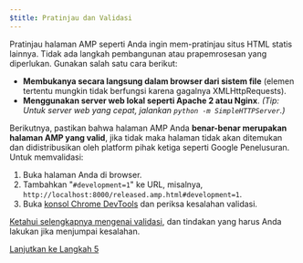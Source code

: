 ```yaml
---
$title: Pratinjau dan Validasi
---
```


Pratinjau halaman AMP seperti Anda ingin mem-pratinjau situs HTML statis lainnya. Tidak ada langkah pembangunan atau prapemrosesan yang diperlukan. Gunakan salah satu cara berikut:

  - **Membukanya secara langsung dalam browser dari sistem file** (elemen tertentu mungkin tidak berfungsi karena gagalnya XMLHttpRequests).
  - **Menggunakan server web lokal seperti Apache 2 atau Nginx**.
    *(Tip: Untuk server web yang cepat, jalankan `python -m SimpleHTTPServer`.)*

Berikutnya, pastikan bahwa halaman AMP Anda **benar-benar merupakan halaman AMP yang valid**, jika tidak maka halaman tidak akan ditemukan dan didistribusikan oleh platform pihak ketiga seperti Google Penelusuran. Untuk memvalidasi:

  1. Buka halaman Anda di browser.
  1. Tambahkan "`#development=1`" ke URL, misalnya, `http://localhost:8000/released.amp.html#development=1`.
  1. Buka [konsol Chrome DevTools](https://developers.google.com/web/tools/chrome-devtools/debug/console/) dan periksa kesalahan validasi.

[Ketahui selengkapnya mengenai validasi](/id/docs/guides/debug/validate.html), dan tindakan yang harus Anda lakukan jika menjumpai kesalahan.

<a class="go-button button" href="/id/docs/get_started/create/prepare_for_discovery.html">Lanjutkan ke Langkah 5</a>
